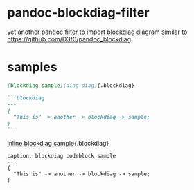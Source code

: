 # pandoc-blockdiag-filter
yet another pandoc filter to import blockdiag diagram similar to <https://github.com/D3f0/pandoc_blockdiag>

# samples
`````markdown
[blockdiag sample](diag.diag){.blockdiag}

```blockdiag
---
{
  "This is" -> another -> blockdiag -> sample;
}
```
`````

[inline blockdiag sample](diag.diag){.blockdiag}

```blockdiag
caption: blockdiag codeblock sample
---
{
  "This is" -> another -> blockdiag -> sample;
}
```
